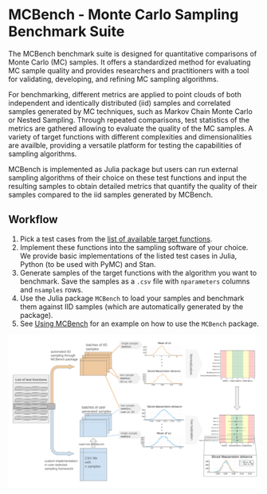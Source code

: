 # MCBench - Monte Carlo Sampling Benchmark Suite

The MCBench benchmark suite is designed for quantitative comparisons of Monte Carlo (MC) samples. It offers a standardized method for evaluating MC sample quality and provides researchers and practitioners with a tool for validating, developing, and refining MC sampling algorithms.

For benchmarking, different metrics are applied to point clouds of both independent and identically distributed (iid) samples and correlated samples generated by MC techniques, such as Markov Chain Monte Carlo or Nested Sampling. Through repeated comparisons, test statistics of the metrics are gathered allowing to evaluate the quality of the MC samples. A variety of target functions with different complexities and dimensionalities are availble, providing a versatile platform for testing the capabilities of sampling algorithms.

MCBench is implemented as Julia package but users can run external sampling algorithms of their choice on these test functions and input the resulting samples to obtain detailed metrics that quantify the quality of their samples compared to the iid samples generated by MCBench.


## Workflow
1. Pick a test cases from the [list of available target functions](#List-of-test-cases). 
2. Implement these functions into the sampling software of your choice. We provide basic implementations of the listed test cases in Julia, Python (to be used with PyMC) and Stan.
3. Generate samples of the target functions with the algorithm you want to benchmark. Save the samples as a `.csv` file with `nparameters` columns and `nsamples` rows.
4. Use the Julia package `MCBench` to load your samples and benchmark them against IID samples (which are automatically generated by the package).
5. See [Using MCBench](#Using-MCBench) for an example on how to use the `MCBench` package.

<img src="docs/images/MCBench-Workflow.svg" width="800"/>